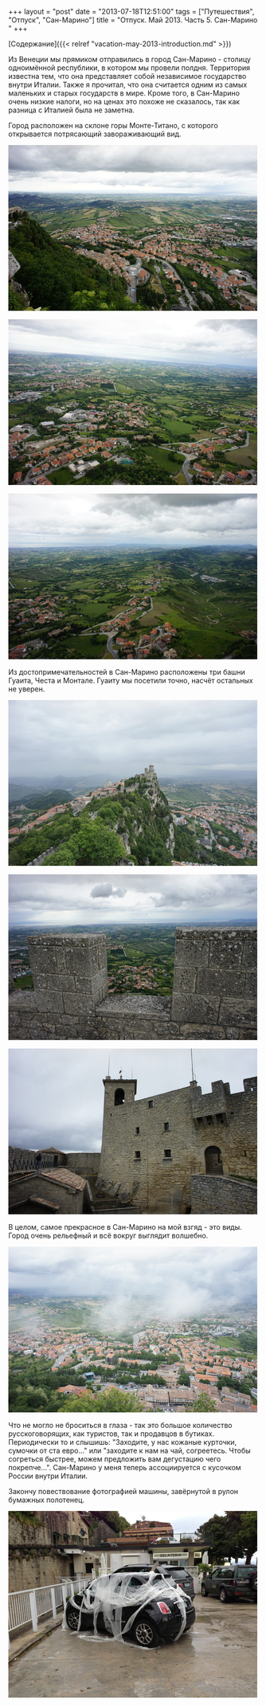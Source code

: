+++
layout = "post"
date = "2013-07-18T12:51:00"
tags = ["Путешествия", "Отпуск", "Сан-Марино"]
title = "Отпуск. Май 2013. Часть 5. Сан-Марино "
+++

[Содержание]({{< relref "vacation-may-2013-introduction.md" >}})

Из Венеции мы прямиком отправились в город Сан-Марино - столицу одноимённой республики, в котором мы провели полдня. Территория известна тем, что она представляет собой независимое государство внутри Италии. Также я прочитал, что она считается одним из самых маленьких и старых государств в мире. Кроме того, в Сан-Марино очень низкие налоги, но на ценах это похоже не сказалось, так как разница с Италией была не заметна.

Город расположен на склоне горы Монте-Титано, с которого открывается потрясающий завораживающий вид.

![image](/post/2013/07/vacation-may-2013-san-marino-1.jpg)

![image](/post/2013/07/vacation-may-2013-san-marino-2.jpg)

![image](/post/2013/07/vacation-may-2013-san-marino-3.jpg)

Из достопримечательностей в Сан-Марино расположены три башни Гуаита, Честа и Монтале. Гуаиту мы посетили точно, насчёт остальных не уверен.

![image](/post/2013/07/vacation-may-2013-san-marino-4.jpg)

![image](/post/2013/07/vacation-may-2013-san-marino-5.jpg)

![image](/post/2013/07/vacation-may-2013-san-marino-6.jpg)

В целом, самое прекрасное в Сан-Марино на мой взгяд - это виды. Город очень рельефный и всё вокруг выглядит волшебно.

![image](/post/2013/07/vacation-may-2013-san-marino-7.jpg)

Что не могло не броситься в глаза - так это большое количество русскоговорящих, как туристов, так и продавцов в бутиках. Периодически то и слышишь: "Заходите, у нас кожаные курточки, сумочки от ста евро..." или "заходите к нам на чай, согреетесь. Чтобы согреться быстрее, можем предложить вам дегустацию чего покрепче...". Сан-Марино у меня теперь ассоциируется с кусочком России внутри Италии.

Закончу повествование фотографией машины, завёрнутой в рулон бумажных полотенец.  

![image](/post/2013/07/vacation-may-2013-san-marino-8.jpg)

 